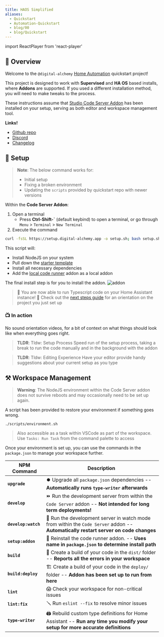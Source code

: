 ```yaml
---
title: HAOS Simplified
aliases:
  - Quickstart
  - Automation-Quickstart
  - blog/00
  - blog/Quickstart
---
```

import ReactPlayer from 'react-player'

## 📘 Overview

Welcome to the `@digital-alchemy` [Home Automation](/home-automation) quickstart project!

This project is designed to work with **Supervised** and **HA OS** based installs, where **Addons** are supported. If you used a different installation method, you will need to make tweaks to the process.

These instructions assume that [Studio Code Server Addon](https://github.com/hassio-addons/addon-vscode) has been installed on your setup, serving as both editor and workspace management tool.

**Links!**
- [Github repo](https://github.com/Digital-Alchemy-TS/automation-quickstart)
- [Discord](https://discord.gg/JkZ35Gv97Y)
- [Changelog](/home-automation/)

## 🚀 Setup

> **Note**:
> The below command works for:
> - Initial setup
> - Fixing a broken environment
> - Updating the `scripts` provided by quickstart repo with newer versions

Within the **Code Server Addon**:

1. Open a terminal
   - Press **Ctrl-Shift-\`** (default keybind) to open a terminal, or go through `Menu` > `Terminal` > `New Terminal`
2. Execute the command
```bash
curl -fsSL https://setup.digital-alchemy.app -o setup.sh; bash setup.sh
```
This script will:
- Install NodeJS on your system
- Pull down the [starter template](https://github.com/Digital-Alchemy-TS/automation-quickstart)
- Install all necessary dependencies
- Add the [local code runner](/automation-quickstart/addon) addon as a local addon

The final install step is for you to install the addon.
![addon](/img/addon.png)

> 🎉
> You are now able to run Typescript code on your Home Assistant instance! 🎉
> Check out the [next steps guide](/automation-quickstart/next-steps) for an orientation on the project you just set up
### 📺 In action

No sound orientation videos, for a bit of context on what things should look like when everything goes right.

> **TLDR**: Tldw: Setup Process
> Speed run of the setup process, taking a break to run the code manually and in the background with the addon

<ReactPlayer playing controls url='/zeroconf.mp4' playing={false} />

> **TLDR**: Tldw: Editing Experience
> Have your editor provide handy suggestions about your current setup as you type

<ReactPlayer playing controls url='/intro.mp4' playing={false} />

## ⚒️ Workspace Management

> **Warning**:
> The NodeJS environment within the Code Server addon does not survive reboots and may occasionally need to be set up again.
>

A script has been provided to restore your environment if something goes wrong.
```bash
./scripts/environment.sh
```
>
> Also accessible as a task within VSCode as part of the workspace.
> Use `Tasks: Run Task` from the command palette to access

Once your environment is set up, you can use the commands in the `package.json` to manage your workspace further.

| NPM Command         | Description                                                                                                                         |
| ------------------- | ----------------------------------------------------------------------------------------------------------------------------------- |
| **`upgrade`**       | ⏺️ Upgrade all `package.json` dependencies -- **Automatically runs `type-writer` afterwards**                                       |
| **`develop`**       | ⏩ Run the development server from within the `Code Server` addon -- **Not intended for long term deployments!**                     |
| **`develop:watch`** | 👀 Run the development server in watch mode from within the `Code Server` addon -- **Automatically restart server on code changes** |
| **`setup:addon`**   | 🔁 Reinstall the code runner addon.  -- **Uses name in `package.json` to determine install path**                                   |
| **`build`**         | 🔨 Create a build of your code in the `dist/` folder -- **Reports all the errors in your workspace**                                |
| **`build:deploy`**  | 🏗️ Create a build of your code in the `deploy/` folder -- **Addon has been set up to run from here**                               |
| **`lint`**          | 😱 Check your workspace for non-critical issues                                                                                     |
| **`lint:fix`**      | 🪛 Run `eslint --fix` to resolve minor issues                                                                                       |
| **`type-writer`**   | 🖨️ Rebuild custom type definitions for Home Assistant -- **Run any time you modify your setup for more accurate definitions**      |
